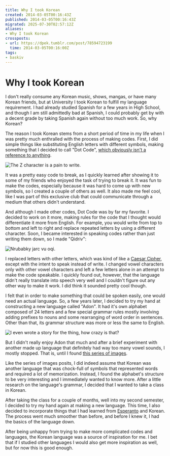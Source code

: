 ```yaml
---
title: Why I took Korean
created: 2014-03-05T00:16:43Z
published: 2014-03-05T00:16:43Z
migrated: 2025-07-30T02:57:12Z
aliases:
- Why I took Korean
crossposts:
- url: https://dpek.tumblr.com/post/78594723199
  time: 2014-03-05T00:16:00Z
tags:
- baskiv
---
```


# Why I took Korean

I don't really consume any Korean music, shows, mangas, or have many Korean friends, but at University I took Korean to fulfill my language requirement. I had already studied Spanish for a few years in High School, and though I am still admittedly bad at Spanish, I could probably get by with a decent grade by taking Spanish again without too much work. So, why Korean?

The reason I took Korean stems from a short period of time in my life when I was pretty much enthralled with the process of making codes. First, I did simple things like substituting English letters with different symbols, making something that I decided to call "Dot Code", [which obviously isn't a reference to anything](http://en.wikipedia.org/wiki/.hack).

![The Z character is a pain to write.](20140305001643-dotcode.png)

It was a pretty easy code to break, as I quickly learned after showing it to some of my friends who enjoyed the task of trying to break it. It was fun to make the codes, especially because it was hard to come up with new symbols, so I created a couple of others as well. It also made me feel cool, like I was part of this exclusive club that could communicate through a medium that others didn't understand.

And although I made other codes, Dot Code was by far my favorite. I decided to work on it more, making rules for the code that I thought would differentiate it more from English. For example, you would write from top to bottom and left to right and replace repeated letters by using a different character. Soon, I became interested in speaking codes rather than just writing them down, so I made "Qidriv":

![Nrubabky jarc vu oqi.](20140305001643-qidriv.png)

I replaced letters with other letters, which was kind of like a [Caesar Cipher](http://en.wikipedia.org/wiki/Caesar_cipher), except with the intent to speak instead of write. I changed vowel characters only with other vowel characters and left a few letters alone in an attempt to make the code speakable. I quickly found out, however, that the language didn't really translate into speech very well and I couldn't figure out any other way to make it work. I did think it sounded pretty cool though.

I felt that in order to make something that could be spoken easily, one would need an actual language. So, a few years later, I decided to try my hand at constructing a new language called "Adon". It had it's own alphabet composed of 24 letters and a few special grammar rules mostly involving adding prefixes to nouns and some rearranging of word order in sentences. Other than that, its grammar structure was more or less the same to English.

![I even wrote a story for the thing, how crazy is that?](20140305001643-adon.png)

But I didn't really enjoy Adon that much and after a brief experiment with another made up language that definitely had way too many vowel sounds, I mostly stopped. That is, until I found [this series of images](http://ryanestradadotcom.tumblr.com/post/20461267965/learn-to-read-korean-in-15-minutes).

Like the series of images posits, I did indeed assume that Korean was another language that was chock-full of symbols that represented words and required a lot of memorization. Instead, I found the alphabet's structure to be very interesting and I immediately wanted to know more. After a little research on the language's grammar, I decided that I wanted to take a class in Korean.

After taking the class for a couple of months, well into my second semester, I decided to try my hand again at making a new language. This time, I also decided to incorporate things that I had learned from [Esperanto](http://en.wikipedia.org/wiki/Esperanto) and Korean. The process went much smoother than before, and before I knew it, I had the basics of the language down.

After being unhappy from trying to make more complicated codes and languages, the Korean language was a source of inspiration for me. I bet that if I studied other languages I would also get more inspiration as well, but for now this is good enough. 
